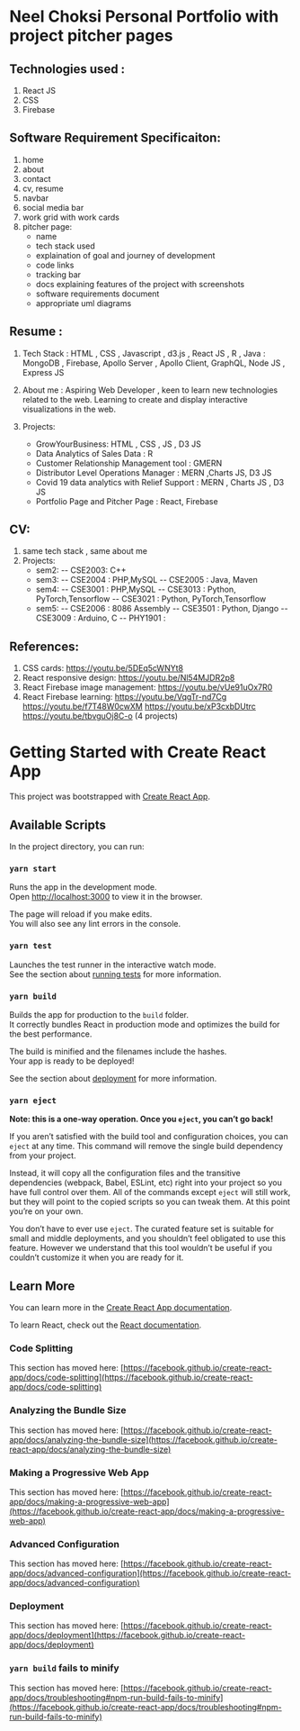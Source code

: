 # Neel Choksi Personal Portfolio with project pitcher pages

## Technologies used :
1. React JS
2. CSS
3. Firebase

## Software Requirement Specificaiton: 
1. home
2. about
3. contact
4. cv, resume
5. navbar
6. social media bar
7. work grid with work cards
8. pitcher page: 
	- name 
	- tech stack used 
	- explaination of goal and journey of development
	- code links
	- tracking bar 
	- docs explaining features of the project with screenshots
	- software requirements document 
	- appropriate uml diagrams
## Resume : 
1. Tech Stack : HTML , CSS , Javascript , d3.js , React JS , R , Java 
	      : MongoDB , Firebase, Apollo Server , Apollo Client, GraphQL, Node JS , Express JS
2. About me : Aspiring Web Developer , keen to learn new technologies related to the web. Learning to create and display interactive visualizations in the web.

3. Projects: 
	- GrowYourBusiness: HTML , CSS , JS , D3 JS
	- Data Analytics of Sales Data : R
	- Customer Relationship Management tool : GMERN
	- Distributor Level Operations Manager : MERN ,Charts JS, D3 JS
	- Covid 19 data analytics with Relief Support : MERN , Charts JS , D3 JS
	- Portfolio Page and Pitcher Page : React, Firebase

## CV: 
1. same tech stack , same about me
2. Projects: 
	- sem2: 
		-- CSE2003: C++
	- sem3: 
		-- CSE2004 : PHP,MySQL
		-- CSE2005 : Java, Maven
	- sem4: 
		-- CSE3001 : PHP,MySQL
		-- CSE3013 : Python, PyTorch,Tensorflow
		-- CSE3021 : Python, PyTorch,Tensorflow
	- sem5: 
		-- CSE2006 : 8086 Assembly
		-- CSE3501 : Python, Django
		-- CSE3009 : Arduino, C
		-- PHY1901 : 


## References: 
1. CSS cards:
	https://youtu.be/5DEq5cWNYt8 
2. React responsive design: 
	https://youtu.be/Nl54MJDR2p8
3. React Firebase image management: 
	https://youtu.be/vUe91uOx7R0
4. React Firebase learning:
	https://youtu.be/VqgTr-nd7Cg 
	https://youtu.be/f7T48W0cwXM 
	https://youtu.be/xP3cxbDUtrc 
	https://youtu.be/tbvguOj8C-o (4 projects)

# Getting Started with Create React App

This project was bootstrapped with [Create React App](https://github.com/facebook/create-react-app).

## Available Scripts

In the project directory, you can run:

### `yarn start`

Runs the app in the development mode.\
Open [http://localhost:3000](http://localhost:3000) to view it in the browser.

The page will reload if you make edits.\
You will also see any lint errors in the console.

### `yarn test`

Launches the test runner in the interactive watch mode.\
See the section about [running tests](https://facebook.github.io/create-react-app/docs/running-tests) for more information.

### `yarn build`

Builds the app for production to the `build` folder.\
It correctly bundles React in production mode and optimizes the build for the best performance.

The build is minified and the filenames include the hashes.\
Your app is ready to be deployed!

See the section about [deployment](https://facebook.github.io/create-react-app/docs/deployment) for more information.

### `yarn eject`

**Note: this is a one-way operation. Once you `eject`, you can’t go back!**

If you aren’t satisfied with the build tool and configuration choices, you can `eject` at any time. This command will remove the single build dependency from your project.

Instead, it will copy all the configuration files and the transitive dependencies (webpack, Babel, ESLint, etc) right into your project so you have full control over them. All of the commands except `eject` will still work, but they will point to the copied scripts so you can tweak them. At this point you’re on your own.

You don’t have to ever use `eject`. The curated feature set is suitable for small and middle deployments, and you shouldn’t feel obligated to use this feature. However we understand that this tool wouldn’t be useful if you couldn’t customize it when you are ready for it.

## Learn More

You can learn more in the [Create React App documentation](https://facebook.github.io/create-react-app/docs/getting-started).

To learn React, check out the [React documentation](https://reactjs.org/).

### Code Splitting

This section has moved here: [https://facebook.github.io/create-react-app/docs/code-splitting](https://facebook.github.io/create-react-app/docs/code-splitting)

### Analyzing the Bundle Size

This section has moved here: [https://facebook.github.io/create-react-app/docs/analyzing-the-bundle-size](https://facebook.github.io/create-react-app/docs/analyzing-the-bundle-size)

### Making a Progressive Web App

This section has moved here: [https://facebook.github.io/create-react-app/docs/making-a-progressive-web-app](https://facebook.github.io/create-react-app/docs/making-a-progressive-web-app)

### Advanced Configuration

This section has moved here: [https://facebook.github.io/create-react-app/docs/advanced-configuration](https://facebook.github.io/create-react-app/docs/advanced-configuration)

### Deployment

This section has moved here: [https://facebook.github.io/create-react-app/docs/deployment](https://facebook.github.io/create-react-app/docs/deployment)

### `yarn build` fails to minify

This section has moved here: [https://facebook.github.io/create-react-app/docs/troubleshooting#npm-run-build-fails-to-minify](https://facebook.github.io/create-react-app/docs/troubleshooting#npm-run-build-fails-to-minify)
